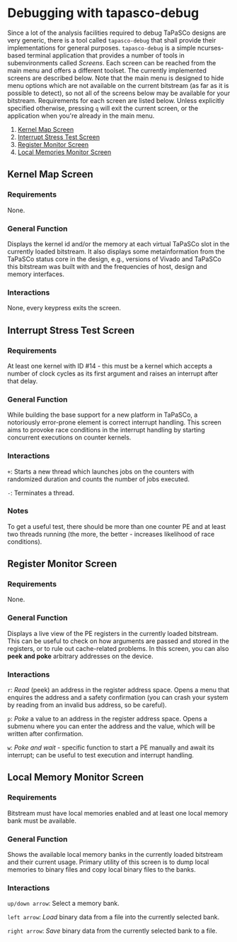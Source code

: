 Debugging with tapasco-debug
============================

Since a lot of the analysis facilities required to debug TaPaSCo designs are
very generic, there is a tool called `tapasco-debug` that shall provide their
implementations for general purposes. `tapasco-debug` is a simple ncurses-based
terminal application that provides a number of tools in subenvironments called
_Screens_. Each screen can be reached from the main menu and offers a different
toolset. The currently implemented screens are described below. Note that the
main menu is designed to hide menu options which are not available on the
current bitstream (as far as it is possible to detect), so not all of the
screens below may be available for your bitstream. Requirements for each screen
are listed below. Unless explicitly specified otherwise, pressing `q` will exit
the current screen, or the application when you're already in the main menu.

  1.  [Kernel Map Screen](#kernel-map)
  2.  [Interrupt Stress Test Screen](#intc-test)
  3.  [Register Monitor Screen](#monitor)
  4.  [Local Memories Monitor Screen](#localmem)

Kernel Map Screen <a name="kernel-map"/>
-----------------

### Requirements

None.

### General Function

Displays the kernel id and/or the memory at each virtual TaPaSCo slot in the
currently loaded bitstream. It also displays some metainformation from the
TaPaSCo status core in the design, e.g., versions of Vivado and TaPaSCo this
bitstream was built with and the frequencies of host, design and memory
interfaces.

### Interactions

None, every keypress exits the screen.


Interrupt Stress Test Screen <a name="intc-test"/>
----------------------------

### Requirements

At least one kernel with ID #14 - this must be a kernel which accepts a number
of clock cycles as its first argument and raises an interrupt after that delay.

### General Function

While building the base support for a new platform in TaPaSCo, a notoriously
error-prone element is correct interrupt handling. This screen aims to provoke
race conditions in the interrupt handling by starting concurrent executions on
counter kernels.

### Interactions

`+`: Starts a new thread which launches jobs on the counters with randomized
     duration and counts the number of jobs executed.

`-`: Terminates a thread.

### Notes

To get a useful test, there should be more than one counter PE and at least two
threads running (the more, the better - increases likelihood of race conditions).


Register Monitor Screen <a name="monitor"/>
-----------------------

### Requirements

None.

### General Function

Displays a live view of the PE registers in the currently loaded bitstream. This
can be useful to check on how arguments are passed and stored in the registers,
or to rule out cache-related problems. In this screen, you can also
**peek and poke** arbitrary addresses on the device.

### Interactions

`r`: _Read_ (peek) an address in the register address space. Opens a menu that
     enquires the address and a safety confirmation (you can crash your system
     by reading from an invalid bus address, so be careful).

`p`: _Poke_ a value to an address in the register address space. Opens a submenu
     where you can enter the address and the value, which will be written after
     confirmation.

`w`: _Poke and wait_ - specific function to start a PE manually and await its
     interrupt; can be useful to test execution and interrupt handling.

Local Memory Monitor Screen <a name="localmem"/>
---------------------------

### Requirements

Bitstream must have local memories enabled and at least one local memory bank
must be available.

### General Function

Shows the available local memory banks in the currently loaded bitstream and
their current usage. Primary utility of this screen is to dump local memories to
binary files and copy local binary files to the banks.

### Interactions

`up/down arrow`: Select a memory bank.

`left arrow`: _Load_ binary data from a file into the currently selected bank.

`right arrow`: _Save_ binary data from the currently selected bank to a file.

